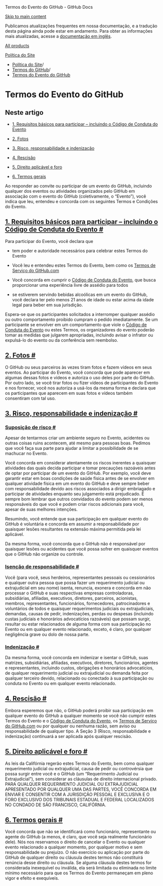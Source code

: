 Termos do Evento do GitHub - GitHub Docs

[Skip to main content](#main-content)

Publicamos atualizações frequentes em nossa documentação, e a tradução desta página ainda pode estar em andamento. Para obter as informações mais atualizadas, acesse a [documentação em inglês](/en).

[All products](/pt)

[Política do Site](/pt/site-policy)

* [Política do Site](/pt/site-policy)/
* [Termos do GitHub](/pt/site-policy/github-terms)/
* [Termos do Evento do GitHub](/pt/site-policy/github-terms/github-event-terms)

Termos do Evento do GitHub
==========

Neste artigo
----------

* [1. Requisitos básicos para participar – incluindo o Código de Conduta do Evento](#1-basic-requirements-to-attend---including-the-event-code-of-conduct)

* [2. Fotos](#2-pictures)

* [3. Risco, responsabilidade e indenização](#3-risk-liability-and-indemnity)

* [4. Rescisão](#4-termination)

* [5. Direito aplicável e foro](#5-choice-of-law-and-venue)

* [6. Termos gerais](#6-miscellaneous-terms)

Ao responder ao convite ou participar de um evento do GitHub, incluindo qualquer dos eventos ou atividades organizados pelo GitHub em associação com o evento do GitHub (coletivamente, o “Evento”), você indica que leu, entendeu e concorda com os seguintes Termos e Condições do Evento.

[1. Requisitos básicos para participar – incluindo o Código de Conduta do Evento #](#1-basic-requirements-to-attend---including-the-event-code-of-conduct)
----------

Para participar do Evento, você declara que

* tem poder e autoridade necessários para celebrar estes Termos do Evento

* Você leu e entendeu estes Termos do Evento, bem como os [Termos de Serviço do GitHub.com](/pt/site-policy/github-terms/github-terms-of-service)

* Você concorda em cumprir o [Código de Conduta do Evento](/pt/site-policy/github-terms/github-event-code-of-conduct), que busca proporcionar uma experiência livre de assédio para todos

* se estiverem servindo bebidas alcoólicas em um evento do GitHub, você declara ter pelo menos 21 anos de idade ou estar acima da idade legal para beber em sua jurisdição.

Espera-se que os participantes solicitados a interromper qualquer assédio ou outro comportamento proibido cumpram o pedido imediatamente. Se um participante se envolver em um comportamento que viole o [Código de Conduta do Evento](/pt/site-policy/github-terms/github-event-code-of-conduct) ou estes Termos, os organizadores do evento poderão tomar as medidas que julgarem apropriadas, incluindo avisar o infrator ou expulsá-lo do evento ou da conferência sem reembolso.

[2. Fotos #](#2-pictures)
----------

O GitHub ou seus parceiros às vezes tiram fotos e fazem vídeos em seus eventos. Ao participar do Evento, você concorda que pode aparecer em algumas dessas fotos e vídeos e autoriza o uso deles por parte do GitHub. Por outro lado, se você tirar fotos ou fizer vídeos de participantes do Evento e nos fornecer, você nos autoriza a usá-los da mesma forma e declara que os participantes que aparecem em suas fotos e vídeos também consentiram com tal uso.

[3. Risco, responsabilidade e indenização #](#3-risk-liability-and-indemnity)
----------

### [Suposição de risco #](#assumption-of-risk) ###

Apesar de tentarmos criar um ambiente seguro no Evento, acidentes ou outras coisas ruins acontecem, até mesmo para pessoas boas. Pedimos que você faça sua parte para ajudar a limitar a possibilidade de se machucar no Evento.

Você concorda em considerar atentamente os riscos inerentes a quaisquer atividades das quais decida participar e tomar precauções razoáveis antes de optar por participar de um evento do GitHub. Por exemplo, você deve garantir estar em boas condições de saúde física antes de se envolver em qualquer atividade física em um evento do GitHub e deve sempre beber com responsabilidade devido aos riscos associados a dirigir embriagado e participar de atividades enquanto seu julgamento está prejudicado. É sempre bom lembrar que outros convidados do evento podem ser menos responsáveis do que você e podem criar riscos adicionais para você, apesar de suas melhores intenções.

Resumindo, você entende que sua participação em qualquer evento do GitHub é voluntária e concorda em assumir a responsabilidade por quaisquer lesões resultantes na extensão máxima permitida pela lei aplicável.

Da mesma forma, você concorda que o GitHub não é responsável por quaisquer lesões ou acidentes que você possa sofrer em quaisquer eventos que o GitHub não organize ou controle.

### [Isenção de responsabilidade #](#release-of-liability) ###

Você (para você, seus herdeiros, representantes pessoais ou cessionários e qualquer outra pessoa que possa fazer um requerimento judicial ou extrajudicial em seu nome) isenta, renuncia, exonera e concorda em não processar o GitHub e suas respectivas empresas controladoras, subsidiárias, afiliadas, executivos, diretores, parceiros, acionistas, membros, representantes, funcionários, fornecedores, patrocinadores e voluntários de todos e quaisquer requerimentos judiciais ou extrajudiciais, demandas, causas de pedir, indenizações, perdas ou despesas (incluindo custas judiciais e honorários advocatícios razoáveis) que possam surgir, resultar ou estar relacionados de alguma forma com sua participação no Evento ou em qualquer evento relacionado, exceto, é claro, por qualquer negligência grave ou dolo de nossa parte.

### [Indenização #](#indemnity) ###

Da mesma forma, você concorda em indenizar e isentar o GitHub, suas matrizes, subsidiárias, afiliadas, executivos, diretores, funcionários, agentes e representantes, incluindo custos, obrigações e honorários advocatícios, de qualquer requerimento judicial ou extrajudicial ou demanda feita por qualquer terceiro devido, relacionado ou conectado à sua participação ou conduta no Evento ou em qualquer evento relacionado.

[4. Rescisão #](#4-termination)
----------

Embora esperemos que não, o GitHub poderá proibir sua participação em qualquer evento do GitHub a qualquer momento se você não cumprir estes Termos do Evento e o [Código de Conduta do Evento](/pt/site-policy/github-terms/github-event-code-of-conduct), os [Termos de Serviço do GitHub.com](/pt/site-policy/github-terms/github-terms-of-service) ou por qualquer ou nenhuma razão, sem aviso ou responsabilidade de qualquer tipo. A Seção 3 (Risco, responsabilidade e indenização) continuará a ser aplicada após qualquer rescisão.

[5. Direito aplicável e foro #](#5-choice-of-law-and-venue)
----------

As leis da Califórnia regerão estes Termos do Evento, bem como qualquer requerimento judicial ou extrajudicial, causa de pedir ou controvérsia que possa surgir entre você e o GitHub (um “Requerimento Judicial ou Extrajudicial”), sem considerar as cláusulas de direito internacional privado. PARA QUALQUER REQUERIMENTO JUDICIAL OU EXTRAJUDICIAL APRESENTADO POR QUALQUER UMA DAS PARTES, VOCÊ CONCORDA EM ENVIAR E CONSENTIR COM A JURISDIÇÃO PESSOAL E EXCLUSIVA E O FORO EXCLUSIVO DOS TRIBUNAIS ESTADUAL E FEDERAL LOCALIZADOS NO CONDADO DE SÃO FRANCISCO, CALIFÓRNIA.

[6. Termos gerais #](#6-miscellaneous-terms)
----------

Você concorda que não se identificará como funcionário, representante ou agente do GitHub (a menos, é claro, que você seja realmente funcionário dele). Nós nos reservamos o direito de cancelar o Evento ou qualquer evento relacionado a qualquer momento, por qualquer motivo e sem responsabilidade ou prejuízo. O não exercício ou aplicação por parte do GitHub de qualquer direito ou cláusula destes termos não constituirá renúncia desse direito ou cláusula. Se alguma cláusula destes termos for considerada inexequível ou inválida, ela será limitada ou eliminada no limite mínimo necessário para que os Termos do Evento permaneçam em pleno vigor e efeito e exequíveis.
